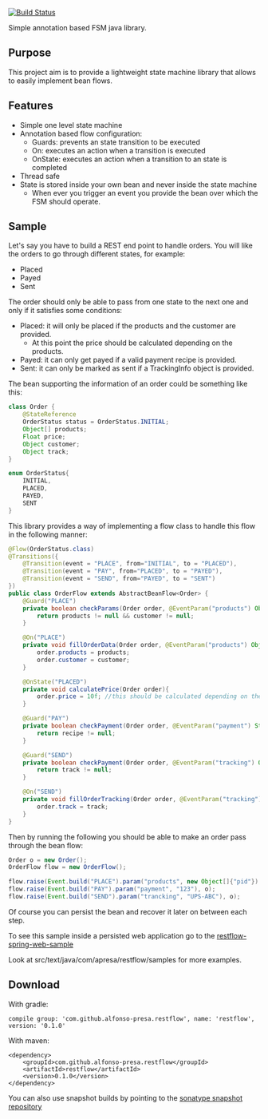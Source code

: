 [![Build Status](https://travis-ci.org/alfonso-presa/restflow.svg?branch=master)](https://travis-ci.org/alfonso-presa/restflow)

Simple annotation based FSM java library.

## Purpose

This project aim is to provide a lightweight state machine library that allows to easily implement bean flows.

## Features

* Simple one level state machine
* Annotation based flow configuration:
	* Guards: prevents an state transition to be executed
	* On: executes an action when a transition is executed
	* OnState: executes an action when a transition to an state is completed
* Thread safe
* State is stored inside your own bean and never inside the state machine
    * When ever you trigger an event you provide the bean over which the FSM should operate.

## Sample

Let's say you have to build a REST end point to handle orders. You will like the orders to go through different states, for example:
* Placed
* Payed
* Sent

The order should only be able to pass from one state to the next one and only if it satisfies some conditions:
* Placed: it will only be placed if the products and the customer are provided.
	* At this point the price should be calculated depending on the products.
* Payed: it can only get payed if a valid payment recipe is provided.
* Sent: it can only be marked as sent if a TrackingInfo object is provided.

The bean supporting the information of an order could be something like this:

```java
class Order {
	@StateReference
	OrderStatus status = OrderStatus.INITIAL;
	Object[] products;
	Float price;
	Object customer;
	Object track;
}

enum OrderStatus{
	INITIAL,
	PLACED,
	PAYED,
	SENT
}
```

This library provides a way of implementing a flow class to handle this flow in the following manner:

```java
@Flow(OrderStatus.class)
@Transitions({
	@Transition(event = "PLACE", from="INITIAL", to = "PLACED"),
	@Transition(event = "PAY", from="PLACED", to = "PAYED"),
	@Transition(event = "SEND", from="PAYED", to = "SENT")
})
public class OrderFlow extends AbstractBeanFlow<Order> {
	@Guard("PLACE")
	private boolean checkParams(Order order, @EventParam("products") Object[] products, @EventParam("customer") Object customer){
		return products != null && customer != null;
	}

	@On("PLACE")
	private void fillOrderData(Order order, @EventParam("products") Object[] products, @EventParam("customer") Object customer){
		order.products = products;
		order.customer = customer;
	}

	@OnState("PLACED")
	private void calculatePrice(Order order){
		order.price = 10f; //this should be calculated depending on the products
	}

	@Guard("PAY")
	private boolean checkPayment(Order order, @EventParam("payment") String recipe){
		return recipe != null;
	}

	@Guard("SEND")
	private boolean checkPayment(Order order, @EventParam("tracking") Object track){
		return track != null;
	}

	@On("SEND")
	private void fillOrderTracking(Order order, @EventParam("tracking") Object track){
		order.track = track;
	}
}

```

Then by running the following you should be able to make an order pass through the bean flow:

```java
Order o = new Order();
OrderFlow flow = new OrderFlow();

flow.raise(Event.build("PLACE").param("products", new Object[]{"pid"}).param("customer", "customer"), o);
flow.raise(Event.build("PAY").param("payment", "123"), o);
flow.raise(Event.build("SEND").param("trancking", "UPS-ABC"), o);
```

Of course you can persist the bean and recover it later on between each step.

To see this sample inside a persisted web application go to the [restflow-spring-web-sample](https://github.com/alfonso-presa/restflow-spring-web-sample)

Look at src/text/java/com/apresa/restflow/samples for more examples.


## Download

With gradle:

```
compile group: 'com.github.alfonso-presa.restflow', name: 'restflow', version: '0.1.0'
```

With maven:

```
<dependency>
	<groupId>com.github.alfonso-presa.restflow</groupId>
	<artifactId>restflow</artifactId>
	<version>0.1.0</version>
</dependency>
```

You can also use snapshot builds by pointing to the
[sonatype snapshot repository](https://oss.sonatype.org/content/repositories/snapshots)
